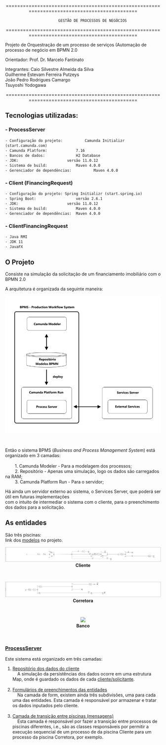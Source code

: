<p align="center">============================================================================================</p>

							GESTÃO DE PROCESSOS DE NEGÓCIOS

<p align="center">============================================================================================</p>

Projeto de Orquestração de um processo de serviços (Automação de processo de negócio em BPMN 2.0


Orientador:
Prof. Dr. Marcelo Fantinato

Integrantes:
Caio Silvestre Almeida da Silva</br>
Guilherme Estevam Ferreira Putzeys</br>
João Pedro Rodrigues Camargo</br>
Tsuyoshi Yodogawa</br>

<p align="center">============================================================================================</p>

## Tecnologias utilizadas:

### - ProcessServer

	- Configuração do projeto:			Camunda Initializr (start.camunda.com)
	- Camunda Platform:				7.16
	- Bancos de dados:				H2 Database
	- JDK:						versão 11.0.12
	- Sistema de build:				Maven 4.0.0
	- Gerenciador de dependências:			Maven 4.0.0

### - Client (FinancingRequest)

	- Configuração do projeto: Spring Initializr (start.spring.io)
	- Spring Boot:					versão 2.6.1
	- JDK:						versão 11.0.12
	- Sistema de build:				Maven 4.0.0
	- Gerenciador de dependências:	Maven 4.0.0


### - ClientFinancingRequest

	- Java RMI
	- JDK 11
	- JavaFX


## O Projeto

Consiste na simulação da solicitação de um financiamento imobiliário com o BPMN 2.0

A arquitetura é organizada da seguinte maneira:
</br>

<p align="center"><img src="https://github.com/TsuHub/Financiamento-Imobiliario/blob/main/System%20Architecture/Architecture%20BPMS.png"></p>

</br>

Então o sistema BPMS (<i>Business and Process Management System</i>) está organizado em 3 camadas:</br>
</br>
&nbsp;&nbsp;&nbsp;&nbsp;&nbsp;&nbsp;&nbsp;&nbsp;1. Camunda Modeler - Para a modelagem dos processos;</br>
&nbsp;&nbsp;&nbsp;&nbsp;&nbsp;&nbsp;&nbsp;&nbsp;2. Repositório - Apenas uma simulação, logo os dados são carregados na RAM;</br>
&nbsp;&nbsp;&nbsp;&nbsp;&nbsp;&nbsp;&nbsp;&nbsp;3. Camunda Platform Run - Para o servidor;</br>
	
Há ainda um servidor externo ao sistema, o Services Server, que poderá ser útil em futuras implementações</br>
com o intuito de intermediar o sistema com o cliente, para o preenchimento dos dados para a solicitação.</br>

## As entidades

São três piscinas:</br>
link dos <a href="https://github.com/TsuHub/Financiamento-Imobiliario/tree/main/ProcessServer/src/main/resources">modelos</a> no projeto.
</br>

<p align="center">
	<img src="https://github.com/TsuHub/Financiamento-Imobiliario/blob/main/System%20Architecture/Pools/Cliente.png"></br>
	<b>Cliente</b>
</p>
</br>
<p align="center">
	<img src="https://github.com/TsuHub/Financiamento-Imobiliario/blob/main/System%20Architecture/Pools/Corretora.png"></br>
	<b>Corretora</b>
</p>
</br>
<p align="center">
	<img src="https://github.com/TsuHub/Financiamento-Imobiliario/blob/main/System%20Architecture/Pools/Banco.png"></br>
	<b>Banco</b>
</p>
</br>


### <a href="https://github.com/TsuHub/Financiamento-Imobiliario/tree/main/ProcessServer">ProcessServer</a>

Este sistema está organizado em três camadas:</br>
1. <a href="https://github.com/TsuHub/Financiamento-Imobiliario/tree/main/ProcessServer/src/main/java/com/gpn/workflow/client_repository">Repositório dos dados do cliente</a></br>
&nbsp;&nbsp;&nbsp;&nbsp;A simulação da persistências dos dados ocorre em uma estrutura Map, onde é guardado os dados de cada <a href="https://github.com/TsuHub/Financiamento-Imobiliario/blob/main/ProcessServer/src/main/java/com/gpn/workflow/form/client/ClientData.java">cliente/solicitante</a>.</br></br>
2. <a href="https://github.com/TsuHub/Financiamento-Imobiliario/tree/main/ProcessServer/src/main/java/com/gpn/workflow/form">Formulários de preenchimentos das entidades</a></br>
&nbsp;&nbsp;&nbsp;&nbsp;Na camada de form, existem ainda três subdivisões, uma para cada uma das entidades. Esta camada é responsável por armazenar e tratar os dados inputados pelo cliente.</br></br>
3. <a href="https://github.com/TsuHub/Financiamento-Imobiliario/tree/main/ProcessServer/src/main/java/com/gpn/workflow/messages">Camada de transição entre piscinas (mensagens)</a></br>
&nbsp;&nbsp;&nbsp;&nbsp;Esta camada é responsável por fazer a transição entre processos de piscinas diferentes, i.e., são as classes responsáveis por permitir a execução sequencial de um processo de da piscina Cliente para um processo da piscina Corretora, por exemplo.
</br></br>
